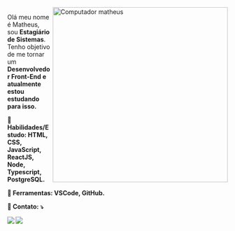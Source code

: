 <img src="https://raw.githubusercontent.com/MicaelliMedeiros/micaellimedeiros/master/image/computer-illustration.png" min-width="400px" max-width="400px" width="400px" align="right" alt="Computador matheus">

<p align="left">
  Olá meu nome é Matheus, sou <strong>Estagiário de Sistemas</strong>. Tenho objetivo de me tornar um <strong>Desenvolvedor Front-End<strong/> e atualmente estou estudando para isso.
</p>

<p align="left">
  👻 Habilidades/Estudo: <strong>HTML, CSS, JavaScript, ReactJS, Node, Typescript, PostgreSQL.</strong>
</p>

<p align="left">
  💼 Ferramentas: <strong>VSCode, GitHub.</strong>
</p>

<p align="left">
  💌 Contato: ⤵️
</p>

<p align="left">
  <a href="https://www.instagram.com/matheusfalavigna/" alt="Instagram">
  <img src="https://img.shields.io/badge/-Instagram-DF0174?style=for-the-badge&logo=instagram&logoColor=white&link=https://www.instagram.com/iuricoding/"/></a>

  <a href="https://www.linkedin.com/in/matheusfalavigna/" alt="Linkedin">
  <img src="https://img.shields.io/badge/-Linkedin-0e76a8?style=for-the-badge&logo=Linkedin&logoColor=white&link=https://www.linkedin.com/in/iuricode" /></a>
</p>
